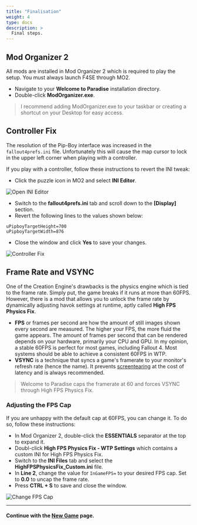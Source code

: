 ```yaml
---
title: "Finalisation"
weight: 4
type: docs
description: >
  Final steps.
---
```


## Mod Organizer 2

All mods are installed in Mod Organizer 2 which is required to play the setup. You must always launch F4SE through MO2.

- Navigate to your **Welcome to Paradise** installation directory.
- Double-click **ModOrganizer.exe**.

>  I recommend adding ModOrganizer.exe to your taskbar or creating a shortcut on your Desktop for easy access.

## Controller Fix

The resolution of the Pip-Boy interface was increased in the `fallout4prefs.ini` file. Unfortunately this will cause the map cursor to lock in the upper left corner when playing with a controller.

If you play with a controller, follow these instructions to revert the INI tweak:

- Click the puzzle icon in MO2 and select **INI Editor**.

![Open INI Editor](/Pictures/wtp/installation/mo2-ini-editor.png)

- Switch to the **fallout4prefs.ini** tab and scroll down to the **[Display]** section.
- Revert the following lines to the values shown below:

```
uPipboyTargetHeight=700
uPipboyTargetWidth=876
```

- Close the window and click **Yes** to save your changes.

![Controller Fix](/Pictures/wtp/installation/controller-fix.png)

## Frame Rate and VSYNC

One of the Creation Engine's drawbacks is the physics engine which is tied to the frame rate. Simply put, the game breaks if it runs at more than 60FPS. However, there is a mod that allows you to unlock the frame rate by dynamically adjusting havok settings at runtime, aptly called **High FPS Physics Fix**.

- **FPS** or frames per second are how the amount of still images shown every second are measured. The higher your FPS, the more fluid the game appears. The amount of frames per second that can be rendered depends on your hardware, primarily your CPU and GPU. In my opinion, a stable 60FPS is perfect for most games, including Fallout 4. Most systems should be able to achieve a consistent 60FPS in WTP.
- **VSYNC** is a technique that syncs a game's framerate to your monitor's refresh rate (hence the name). It prevents [screentearing](https://en.wikipedia.org/wiki/Screen_tearing) at the cost of latency and is always recommended.

> Welcome to Paradise caps the framerate at 60 and forces VSYNC through High FPS Physics Fix.

### Adjusting the FPS Cap

If you are unhappy with the default cap at 60FPS, you can change it. To do so, follow these instructions:

- In Mod Organizer 2, double-click the **ESSENTIALS** separator at the top to expand it.
- Doubl-click **High FPS Physics Fix - WTP Settings** which contains a custom INI for High FPS Physics Fix.
- Switch to the **INI Files** tab and select the **HighFPSPhysicsFix_Custom.ini** file.
- In **Line 2**, change the value for `InGameFPS=` to your desired FPS cap. Set to **0.0** to uncap the frame rate.
- Press **CTRL + S** to save and close the window.

![Change FPS Cap](/Pictures/wtp/installation/change-fps-cap.png)

---

#### Continue with the [New Game](/wtp/installation/new-game/) page.